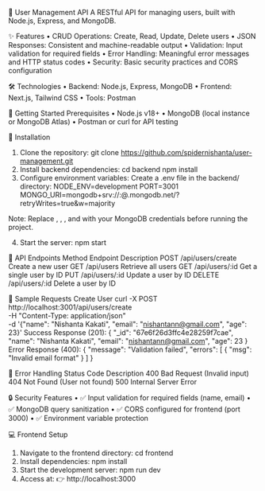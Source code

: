 🚀 User Management API
A RESTful API for managing users, built with Node.js, Express, and MongoDB.

✨ Features
• CRUD Operations: Create, Read, Update, Delete users
• JSON Responses: Consistent and machine-readable output
• Validation: Input validation for required fields
• Error Handling: Meaningful error messages and HTTP status codes
• Security: Basic security practices and CORS configuration

🛠️ Technologies
• Backend: Node.js, Express, MongoDB
• Frontend: Next.js, Tailwind CSS
• Tools: Postman

🚦 Getting Started
Prerequisites
• Node.js v18+
• MongoDB (local instance or MongoDB Atlas)
• Postman or curl for API testing

🔧 Installation 
1. Clone the repository:
git clone https://github.com/spidernishanta/user-management.git
2. Install backend dependencies:
cd backend
npm install
3. Configure environment variables:
Create a .env file in the backend/ directory:
NODE_ENV=development
PORT=3001
MONGO_URI=mongodb+srv://<USERNAME>:<PASSWORD>@<CLUSTER>.mongodb.net/<DATABASE>?retryWrites=true&w=majority

Note: Replace <USERNAME>, <PASSWORD>, <CLUSTER>, and <DATABASE> with your MongoDB credentials before running the project.

4. Start the server:
npm start

📡 API Endpoints
Method Endpoint Description
POST /api/users/create Create a new user
GET /api/users Retrieve all users
GET /api/users/:id Get a single user by ID
PUT /api/users/:id Update a user by ID
DELETE /api/users/:id Delete a user by ID

🧪 Sample Requests
Create User
curl -X POST http://localhost:3001/api/users/create \
 -H "Content-Type: application/json" \
 -d '{"name": "Nishanta Kakati", "email": "nishantann@gmail.com", "age": 23}'
Success Response (201):
{
"\_id": "67e6f26d3ffc4e28259f7cae",
"name": "Nishanta Kakati",
"email": "nishantann@gmail.com",
"age": 23
}
Error Response (400):
{
"message": "Validation failed",
"errors": [
{ "msg": "Invalid email format" }
]
}

🚨 Error Handling
Status Code Description
400 Bad Request (Invalid input)
404 Not Found (User not found)
500 Internal Server Error

🔒 Security Features
• ✅ Input validation for required fields (name, email)
• ✅ MongoDB query sanitization
• ✅ CORS configured for frontend (port 3000)
• ✅ Environment variable protection

💻 Frontend Setup 
1. Navigate to the frontend directory:
cd frontend
2. Install dependencies:
npm install
3. Start the development server:
npm run dev
4. Access at:
👉 http://localhost:3000
